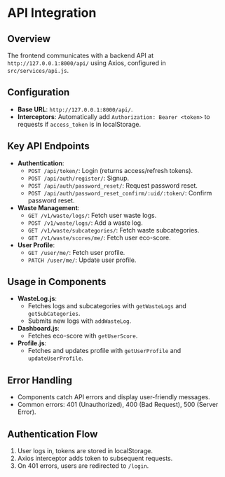 # API Integration

## Overview
The frontend communicates with a backend API at `http://127.0.0.1:8000/api/` using Axios, configured in `src/services/api.js`.

## Configuration
- **Base URL**: `http://127.0.0.1:8000/api/`.
- **Interceptors**: Automatically add `Authorization: Bearer <token>` to requests if `access_token` is in localStorage.

## Key API Endpoints
- **Authentication**:
  - `POST /api/token/`: Login (returns access/refresh tokens).
  - `POST /api/auth/register/`: Signup.
  - `POST /api/auth/password_reset/`: Request password reset.
  - `POST /api/auth/password_reset_confirm/:uid/:token/`: Confirm password reset.
- **Waste Management**:
  - `GET /v1/waste/logs/`: Fetch user waste logs.
  - `POST /v1/waste/logs/`: Add a waste log.
  - `GET /v1/waste/subcategories/`: Fetch waste subcategories.
  - `GET /v1/waste/scores/me/`: Fetch user eco-score.
- **User Profile**:
  - `GET /user/me/`: Fetch user profile.
  - `PATCH /user/me/`: Update user profile.

## Usage in Components
- **WasteLog.js**:
  - Fetches logs and subcategories with `getWasteLogs` and `getSubCategories`.
  - Submits new logs with `addWasteLog`.
- **Dashboard.js**:
  - Fetches eco-score with `getUserScore`.
- **Profile.js**:
  - Fetches and updates profile with `getUserProfile` and `updateUserProfile`.

## Error Handling
- Components catch API errors and display user-friendly messages.
- Common errors: 401 (Unauthorized), 400 (Bad Request), 500 (Server Error).

## Authentication Flow
1. User logs in, tokens are stored in localStorage.
2. Axios interceptor adds token to subsequent requests.
3. On 401 errors, users are redirected to `/login`.